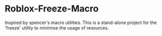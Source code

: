 # Roblox-Freeze-Macro
Inspired by spencer's macro utilities. This is a stand-alone project for the 'freeze' utility to minimise the usage of resources. 
